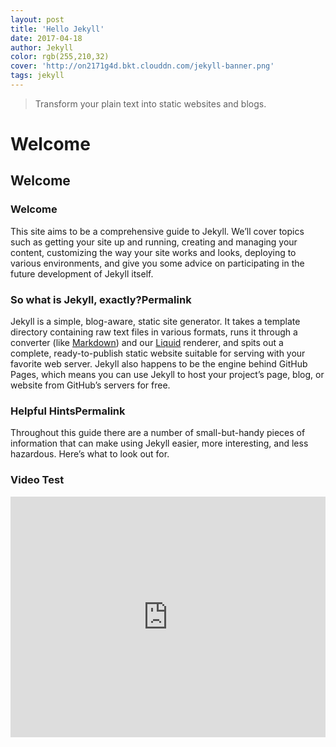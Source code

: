 ```yaml
---
layout: post
title: 'Hello Jekyll'
date: 2017-04-18
author: Jekyll
color: rgb(255,210,32)
cover: 'http://on2171g4d.bkt.clouddn.com/jekyll-banner.png'
tags: jekyll
---
```


> Transform your plain text into static websites and blogs.

# Welcome

<span id="farmtime"></span>
<script>
    function time() {
        var date = new Date();
        var utime = date.getTime() - 1594790640000;
        var aseason = 17 * 60 * 1000;
        switch (Math.floor(utime/aseason)%4){
            case 0:
                var season = "冬";break;
            case 1:
                var season = "春";break;
            case 2:
                var season = "夏";break;
            case 3:
                var season = "秋";break;
        }
        var str = "农场时间: " + season + Math.floor(utime % aseason / 60000) + "/17";
        var div1 = document.getElementById("farmtime");
        div1.innerHTML = str;
    }
    setInterval(time,5000);
</script>

## Welcome

### Welcome

This site aims to be a comprehensive guide to Jekyll. We’ll cover topics such as getting your site up and running, creating and managing your content, customizing the way your site works and looks, deploying to various environments, and give you some advice on participating in the future development of Jekyll itself.

### So what is Jekyll, exactly?Permalink

Jekyll is a simple, blog-aware, static site generator. It takes a template directory containing raw text files in various formats, runs it through a converter (like [Markdown](https://daringfireball.net/projects/markdown/)) and our [Liquid](https://github.com/Shopify/liquid/wiki) renderer, and spits out a complete, ready-to-publish static website suitable for serving with your favorite web server. Jekyll also happens to be the engine behind GitHub Pages, which means you can use Jekyll to host your project’s page, blog, or website from GitHub’s servers for free.

### Helpful HintsPermalink

Throughout this guide there are a number of small-but-handy pieces of information that can make using Jekyll easier, more interesting, and less hazardous. Here’s what to look out for.

### Video Test

<iframe type="text/html" width="100%" height="385" src="http://www.youtube.com/embed/gfmjMWjn-Xg" frameborder="0"></iframe>
